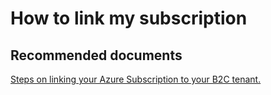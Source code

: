  <properties
	pageTitle="Business to Consumer (B2C)/How to link my subscription"
	description="Business to Consumer (B2C)/How to link my subscription"
	service="microsoft.activedirectory"
	resource="b2cDirectories"
	authors="parakhj"
	displayOrder="2"
	selfHelpType="resource"
	supportTopicIds="32416703"
	resourceTags=""
	productPesIds=""
	cloudEnvironments="public"
/>

# How to link my subscription


## **Recommended documents**
[Steps on linking your Azure Subscription to your B2C tenant.](https://docs.microsoft.com/azure/active-directory-b2c/active-directory-b2c-how-to-enable-billing) 